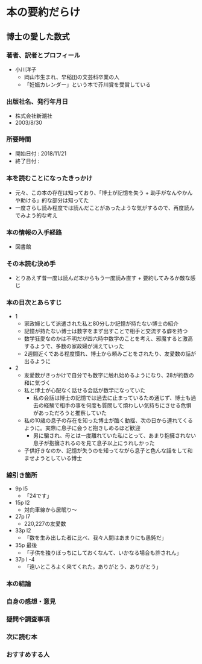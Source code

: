 # 本の要約だらけ

## 博士の愛した数式

### 著者、訳者とプロフィール

- 小川洋子
  - 岡山市生まれ、早稲田の文芸科卒業の人
  - 「妊娠カレンダー」という本で芥川賞を受賞している

### 出版社名、発行年月日

- 株式会社新潮社
- 2003/8/30

### 所要時間

- 開始日付 : 2018/11/21
- 終了日付 :

### 本を読むことになったきっかけ

- 元々、この本の存在は知っており、「博士が記憶を失う + 助手がなんやかんや助ける」的な部分は知ってた
- 一度さらし読み程度では読んだことがあったような気がするので、再度読んでみよう的な考え

### 本の情報の入手経路

- 図書館

### その本読む決め手

- とりあえず昔一度は読んだ本からもう一度読み直す + 要約してみるか敵な感じ

### 本の目次とあらすじ

- 1
  - 家政婦として派遣された私と80分しか記憶が持たない博士の紹介
  - 記憶が持たない博士は数字をまず出すことで相手と交流する癖を持つ
  - 数学狂愛なのかは不明だが四六時中数字のことを考え、邪魔すると激高するようで、多数の家政婦が消えていった
  - 2週間近くである程度慣れ、博士から頼みごとをされたり、友愛数の話が出るように
- 2
  - 友愛数がきっかけで自分でも数字に触れ始めるようになり、28が約数の和に気づく
  - 私と博士が心配なく話せる会話が数学になっていた
    - 私の会話は博士の記憶では過去に止まっているため通じず、博士も過去の経験で相手の事を何度も質問して煩わしい気持ちにさせる危惧があっただろうと推察していた
  - 私の10歳の息子の存在を知った博士が酷く動揺、次の日から連れてくるように。実際に息子に会うと抱きしめるほど歓迎
    - 男に騙され、母とは一度離れていた私にとって、あまり抱擁されない息子が抱擁されるのを見て息子以上にうれしかった
  - 子供好きなのか、記憶が失うのを知ってながら息子と色んな話をして和ませようとしている博士

### 線引き箇所

- 9p l5
  - 「24です」
- 15p l2
  - 対向車線から居眠り～
- 27p l7
  - 220,227の友愛数
- 33p l2
  - 「数を生み出した者に比べ、我々人間はあまりにも愚鈍だ」
- 35p 最後
  - 「子供を独りぼっちにしておくなんて、いかなる場合も許されん」
- 37p l -4
  - 「遠いところよく来てくれた。ありがとう、ありがとう」

### 本の結論

### 自身の感想・意見

### 疑問や調査事項

### 次に読む本

### おすすめする人

<div style="page-break-before:always"></div>
